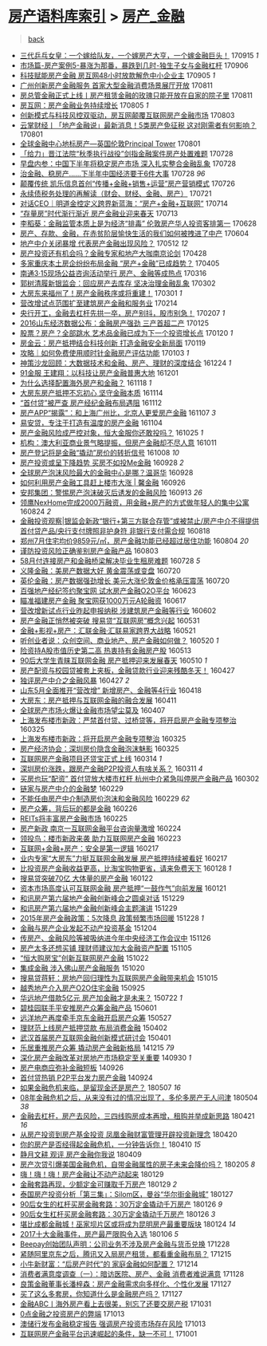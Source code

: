 [房产语料库索引](../../README.md)  > [房产_金融](房产_金融.md)
====
> [back](../README.md)

- [三代乒乓女皇：一个嫁给队友，一个嫁房产大亨，一个嫁金融巨头！](http://jkwz.applinzi.com/ittc/7013629798642091024.html#%E4%B8%89%E4%BB%A3%E4%B9%92%E4%B9%93%E5%A5%B3%E7%9A%87%EF%BC%9A%E4%B8%80%E4%B8%AA%E5%AB%81%E7%BB%99%E9%98%9F%E5%8F%8B%EF%BC%8C%E4%B8%80%E4%B8%AA%E5%AB%81%E6%88%BF%E4%BA%A7%E5%A4%A7%E4%BA%A8%EF%BC%8C%E4%B8%80%E4%B8%AA%E5%AB%81%E9%87%91%E8%9E%8D%E5%B7%A8%E5%A4%B4%EF%BC%81) 170915 *1* 
- [市场篇-房产案例5-暴涨为那番，暴跌到几时-独生子女与金融杠杆](http://jkwz.applinzi.com/ittc/7009741546034037777.html#%E5%B8%82%E5%9C%BA%E7%AF%87-%E6%88%BF%E4%BA%A7%E6%A1%88%E4%BE%8B5-%E6%9A%B4%E6%B6%A8%E4%B8%BA%E9%82%A3%E7%95%AA%EF%BC%8C%E6%9A%B4%E8%B7%8C%E5%88%B0%E5%87%A0%E6%97%B6-%E7%8B%AC%E7%94%9F%E5%AD%90%E5%A5%B3%E4%B8%8E%E9%87%91%E8%9E%8D%E6%9D%A0%E6%9D%86) 170906  
- [科技赋能房产金融 房互网48小时放款解危中小企业主](http://jkwz.applinzi.com/ittc/7009785729486685200.html#%E7%A7%91%E6%8A%80%E8%B5%8B%E8%83%BD%E6%88%BF%E4%BA%A7%E9%87%91%E8%9E%8D+%E6%88%BF%E4%BA%92%E7%BD%9148%E5%B0%8F%E6%97%B6%E6%94%BE%E6%AC%BE%E8%A7%A3%E5%8D%B1%E4%B8%AD%E5%B0%8F%E4%BC%81%E4%B8%9A%E4%B8%BB) 170905 *1* 
- [广州创新房产金融服务 首家大型金融消费场景展厅开放](http://jkwz.applinzi.com/ittc/7000646645153530896.html#%E5%B9%BF%E5%B7%9E%E5%88%9B%E6%96%B0%E6%88%BF%E4%BA%A7%E9%87%91%E8%9E%8D%E6%9C%8D%E5%8A%A1+%E9%A6%96%E5%AE%B6%E5%A4%A7%E5%9E%8B%E9%87%91%E8%9E%8D%E6%B6%88%E8%B4%B9%E5%9C%BA%E6%99%AF%E5%B1%95%E5%8E%85%E5%BC%80%E6%94%BE) 170811  
- [房总管金融正式上线丨房产租赁金融的玫瑰只能开放在自家的院子里](http://jkwz.applinzi.com/ittc/7000598128728998929.html#%E6%88%BF%E6%80%BB%E7%AE%A1%E9%87%91%E8%9E%8D%E6%AD%A3%E5%BC%8F%E4%B8%8A%E7%BA%BF%E4%B8%A8%E6%88%BF%E4%BA%A7%E7%A7%9F%E8%B5%81%E9%87%91%E8%9E%8D%E7%9A%84%E7%8E%AB%E7%91%B0%E5%8F%AA%E8%83%BD%E5%BC%80%E6%94%BE%E5%9C%A8%E8%87%AA%E5%AE%B6%E7%9A%84%E9%99%A2%E5%AD%90%E9%87%8C) 170811  
- [房互网：房产金融业务持续增长](http://jkwz.applinzi.com/ittc/6998184648176567312.html#%E6%88%BF%E4%BA%92%E7%BD%91%EF%BC%9A%E6%88%BF%E4%BA%A7%E9%87%91%E8%9E%8D%E4%B8%9A%E5%8A%A1%E6%8C%81%E7%BB%AD%E5%A2%9E%E9%95%BF) 170805 *1* 
- [创新模式与科技风控双驱动，房互网颠覆互联网房产金融市场](http://jkwz.applinzi.com/ittc/6997661728077530129.html#%E5%88%9B%E6%96%B0%E6%A8%A1%E5%BC%8F%E4%B8%8E%E7%A7%91%E6%8A%80%E9%A3%8E%E6%8E%A7%E5%8F%8C%E9%A9%B1%E5%8A%A8%EF%BC%8C%E6%88%BF%E4%BA%92%E7%BD%91%E9%A2%A0%E8%A6%86%E4%BA%92%E8%81%94%E7%BD%91%E6%88%BF%E4%BA%A7%E9%87%91%E8%9E%8D%E5%B8%82%E5%9C%BA) 170803  
- [云掌财经丨「地产金融说」最新消息！5类房产免征税 这对刚需者有何影响？](http://jkwz.applinzi.com/ittc/6996882064694314000.html#%E4%BA%91%E6%8E%8C%E8%B4%A2%E7%BB%8F%E4%B8%A8%E3%80%8C%E5%9C%B0%E4%BA%A7%E9%87%91%E8%9E%8D%E8%AF%B4%E3%80%8D%E6%9C%80%E6%96%B0%E6%B6%88%E6%81%AF%EF%BC%815%E7%B1%BB%E6%88%BF%E4%BA%A7%E5%85%8D%E5%BE%81%E7%A8%8E+%E8%BF%99%E5%AF%B9%E5%88%9A%E9%9C%80%E8%80%85%E6%9C%89%E4%BD%95%E5%BD%B1%E5%93%8D%EF%BC%9F) 170801  
- [全球金融中心地标房产—英国伦敦Principal Tower](http://jkwz.applinzi.com/ittc/6996867839947179025.html#%E5%85%A8%E7%90%83%E9%87%91%E8%9E%8D%E4%B8%AD%E5%BF%83%E5%9C%B0%E6%A0%87%E6%88%BF%E4%BA%A7%E2%80%94%E8%8B%B1%E5%9B%BD%E4%BC%A6%E6%95%A6Principal+Tower) 170801  
- [「给力」晋江法院“秋季执行战役”剑指金融案件房产处置难题](http://jkwz.applinzi.com/ittc/6995426564396024848.html#%E3%80%8C%E7%BB%99%E5%8A%9B%E3%80%8D%E6%99%8B%E6%B1%9F%E6%B3%95%E9%99%A2%E2%80%9C%E7%A7%8B%E5%AD%A3%E6%89%A7%E8%A1%8C%E6%88%98%E5%BD%B9%E2%80%9D%E5%89%91%E6%8C%87%E9%87%91%E8%9E%8D%E6%A1%88%E4%BB%B6%E6%88%BF%E4%BA%A7%E5%A4%84%E7%BD%AE%E9%9A%BE%E9%A2%98) 170728  
- [早盘内参：中国下半年将稳定房产市场 深入扎实整合金融乱象](http://jkwz.applinzi.com/ittc/6995271902976017424.html#%E6%97%A9%E7%9B%98%E5%86%85%E5%8F%82%EF%BC%9A%E4%B8%AD%E5%9B%BD%E4%B8%8B%E5%8D%8A%E5%B9%B4%E5%B0%86%E7%A8%B3%E5%AE%9A%E6%88%BF%E4%BA%A7%E5%B8%82%E5%9C%BA+%E6%B7%B1%E5%85%A5%E6%89%8E%E5%AE%9E%E6%95%B4%E5%90%88%E9%87%91%E8%9E%8D%E4%B9%B1%E8%B1%A1) 170728  
- [治金融、稳房产……下半年中国经济要干6件大事](http://jkwz.applinzi.com/ittc/6995153463905092624.html#%E6%B2%BB%E9%87%91%E8%9E%8D%E3%80%81%E7%A8%B3%E6%88%BF%E4%BA%A7%E2%80%A6%E2%80%A6%E4%B8%8B%E5%8D%8A%E5%B9%B4%E4%B8%AD%E5%9B%BD%E7%BB%8F%E6%B5%8E%E8%A6%81%E5%B9%B26%E4%BB%B6%E5%A4%A7%E4%BA%8B) 170728 *96* 
- [颠覆传统 凯乐信息首创“传播+金融+销售+运营”房产营销模式](http://jkwz.applinzi.com/ittc/6994421498524467985.html#%E9%A2%A0%E8%A6%86%E4%BC%A0%E7%BB%9F+%E5%87%AF%E4%B9%90%E4%BF%A1%E6%81%AF%E9%A6%96%E5%88%9B%E2%80%9C%E4%BC%A0%E6%92%AD%2B%E9%87%91%E8%9E%8D%2B%E9%94%80%E5%94%AE%2B%E8%BF%90%E8%90%A5%E2%80%9D%E6%88%BF%E4%BA%A7%E8%90%A5%E9%94%80%E6%A8%A1%E5%BC%8F) 170726  
- [永续债税务处理的再解读（财会、财经、金融、房产）](http://jkwz.applinzi.com/ittc/6992804606474978320.html#%E6%B0%B8%E7%BB%AD%E5%80%BA%E7%A8%8E%E5%8A%A1%E5%A4%84%E7%90%86%E7%9A%84%E5%86%8D%E8%A7%A3%E8%AF%BB%EF%BC%88%E8%B4%A2%E4%BC%9A%E3%80%81%E8%B4%A2%E7%BB%8F%E3%80%81%E9%87%91%E8%9E%8D%E3%80%81%E6%88%BF%E4%BA%A7%EF%BC%89) 170721  
- [对话CEO｜明道金控定义跨界新蓝海：“房产+金融+互联网”](http://jkwz.applinzi.com/ittc/6990164649268741136.html#%E5%AF%B9%E8%AF%9DCEO%EF%BD%9C%E6%98%8E%E9%81%93%E9%87%91%E6%8E%A7%E5%AE%9A%E4%B9%89%E8%B7%A8%E7%95%8C%E6%96%B0%E8%93%9D%E6%B5%B7%EF%BC%9A%E2%80%9C%E6%88%BF%E4%BA%A7%2B%E9%87%91%E8%9E%8D%2B%E4%BA%92%E8%81%94%E7%BD%91%E2%80%9D) 170714  
- [“存量房”时代渐行渐近 房产金融业迎来春天](http://jkwz.applinzi.com/ittc/6989836803358852112.html#%E2%80%9C%E5%AD%98%E9%87%8F%E6%88%BF%E2%80%9D%E6%97%B6%E4%BB%A3%E6%B8%90%E8%A1%8C%E6%B8%90%E8%BF%91+%E6%88%BF%E4%BA%A7%E9%87%91%E8%9E%8D%E4%B8%9A%E8%BF%8E%E6%9D%A5%E6%98%A5%E5%A4%A9) 170713  
- [李稻葵：金融监管本质上是为经济“排毒” 伦敦房产华人投资客排第一](http://jkwz.applinzi.com/ittc/6984275726428537861.html#%E6%9D%8E%E7%A8%BB%E8%91%B5%EF%BC%9A%E9%87%91%E8%9E%8D%E7%9B%91%E7%AE%A1%E6%9C%AC%E8%B4%A8%E4%B8%8A%E6%98%AF%E4%B8%BA%E7%BB%8F%E6%B5%8E%E2%80%9C%E6%8E%92%E6%AF%92%E2%80%9D+%E4%BC%A6%E6%95%A6%E6%88%BF%E4%BA%A7%E5%8D%8E%E4%BA%BA%E6%8A%95%E8%B5%84%E5%AE%A2%E6%8E%92%E7%AC%AC%E4%B8%80) 170628  
- [房产、存款、金融，在赤贫阶层愉快生活的我们如何被拽进了中产](http://jkwz.applinzi.com/ittc/6975248651264721924.html#%E6%88%BF%E4%BA%A7%E3%80%81%E5%AD%98%E6%AC%BE%E3%80%81%E9%87%91%E8%9E%8D%EF%BC%8C%E5%9C%A8%E8%B5%A4%E8%B4%AB%E9%98%B6%E5%B1%82%E6%84%89%E5%BF%AB%E7%94%9F%E6%B4%BB%E7%9A%84%E6%88%91%E4%BB%AC%E5%A6%82%E4%BD%95%E8%A2%AB%E6%8B%BD%E8%BF%9B%E4%BA%86%E4%B8%AD%E4%BA%A7) 170604  
- [地产中介关闭暴增 代表房产金融出现风险？](http://jkwz.applinzi.com/ittc/6966560006081086469.html#%E5%9C%B0%E4%BA%A7%E4%B8%AD%E4%BB%8B%E5%85%B3%E9%97%AD%E6%9A%B4%E5%A2%9E+%E4%BB%A3%E8%A1%A8%E6%88%BF%E4%BA%A7%E9%87%91%E8%9E%8D%E5%87%BA%E7%8E%B0%E9%A3%8E%E9%99%A9%EF%BC%9F) 170512 *12* 
- [房产投资还有机会吗？金融专家和地产大咖南京论剑](http://jkwz.applinzi.com/ittc/6961709409712473093.html#%E6%88%BF%E4%BA%A7%E6%8A%95%E8%B5%84%E8%BF%98%E6%9C%89%E6%9C%BA%E4%BC%9A%E5%90%97%EF%BC%9F%E9%87%91%E8%9E%8D%E4%B8%93%E5%AE%B6%E5%92%8C%E5%9C%B0%E4%BA%A7%E5%A4%A7%E5%92%96%E5%8D%97%E4%BA%AC%E8%AE%BA%E5%89%91) 170428  
- [多家重庆本土房企纷纷布局金融 “房产+金融”已成趋势？](http://jkwz.applinzi.com/ittc/6953093181536224260.html#%E5%A4%9A%E5%AE%B6%E9%87%8D%E5%BA%86%E6%9C%AC%E5%9C%9F%E6%88%BF%E4%BC%81%E7%BA%B7%E7%BA%B7%E5%B8%83%E5%B1%80%E9%87%91%E8%9E%8D+%E2%80%9C%E6%88%BF%E4%BA%A7%2B%E9%87%91%E8%9E%8D%E2%80%9D%E5%B7%B2%E6%88%90%E8%B6%8B%E5%8A%BF%EF%BC%9F) 170405  
- [南通3·15现场公益咨询活动举行 房产、金融等成热点](http://jkwz.applinzi.com/ittc/6945569433174148100.html#%E5%8D%97%E9%80%9A3%C2%B715%E7%8E%B0%E5%9C%BA%E5%85%AC%E7%9B%8A%E5%92%A8%E8%AF%A2%E6%B4%BB%E5%8A%A8%E4%B8%BE%E8%A1%8C+%E6%88%BF%E4%BA%A7%E3%80%81%E9%87%91%E8%9E%8D%E7%AD%89%E6%88%90%E7%83%AD%E7%82%B9) 170316  
- [郭树清履新银监会：回应房产去库存 坚决治理金融乱象](http://jkwz.applinzi.com/ittc/6940455861188297733.html#%E9%83%AD%E6%A0%91%E6%B8%85%E5%B1%A5%E6%96%B0%E9%93%B6%E7%9B%91%E4%BC%9A%EF%BC%9A%E5%9B%9E%E5%BA%94%E6%88%BF%E4%BA%A7%E5%8E%BB%E5%BA%93%E5%AD%98+%E5%9D%9A%E5%86%B3%E6%B2%BB%E7%90%86%E9%87%91%E8%9E%8D%E4%B9%B1%E8%B1%A1) 170302  
- [大房东来福州了！房产金融秩序或将重建！](http://jkwz.applinzi.com/ittc/6940050381009847300.html#%E5%A4%A7%E6%88%BF%E4%B8%9C%E6%9D%A5%E7%A6%8F%E5%B7%9E%E4%BA%86%EF%BC%81%E6%88%BF%E4%BA%A7%E9%87%91%E8%9E%8D%E7%A7%A9%E5%BA%8F%E6%88%96%E5%B0%86%E9%87%8D%E5%BB%BA%EF%BC%81) 170301 *1* 
- [营改增试点范围扩至建筑房产金融和服务业](http://jkwz.applinzi.com/ittc/6934434524242134021.html#%E8%90%A5%E6%94%B9%E5%A2%9E%E8%AF%95%E7%82%B9%E8%8C%83%E5%9B%B4%E6%89%A9%E8%87%B3%E5%BB%BA%E7%AD%91%E6%88%BF%E4%BA%A7%E9%87%91%E8%9E%8D%E5%92%8C%E6%9C%8D%E5%8A%A1%E4%B8%9A) 170214  
- [央行开工，金融去杠杆先拱一卒，房产别抖，股市别急！](http://jkwz.applinzi.com/ittc/6931818036968555524.html#%E5%A4%AE%E8%A1%8C%E5%BC%80%E5%B7%A5%EF%BC%8C%E9%87%91%E8%9E%8D%E5%8E%BB%E6%9D%A0%E6%9D%86%E5%85%88%E6%8B%B1%E4%B8%80%E5%8D%92%EF%BC%8C%E6%88%BF%E4%BA%A7%E5%88%AB%E6%8A%96%EF%BC%8C%E8%82%A1%E5%B8%82%E5%88%AB%E6%80%A5%EF%BC%81) 170207 *1* 
- [2016山东经济数据公布：金融房产强劲 三产首超二产](http://jkwz.applinzi.com/ittc/6926979412896793605.html#2016%E5%B1%B1%E4%B8%9C%E7%BB%8F%E6%B5%8E%E6%95%B0%E6%8D%AE%E5%85%AC%E5%B8%83%EF%BC%9A%E9%87%91%E8%9E%8D%E6%88%BF%E4%BA%A7%E5%BC%BA%E5%8A%B2+%E4%B8%89%E4%BA%A7%E9%A6%96%E8%B6%85%E4%BA%8C%E4%BA%A7) 170125  
- [股票？房产？全部跳水 艺术品金融已成为下一个投资增长点](http://jkwz.applinzi.com/ittc/6925130612674659332.html#%E8%82%A1%E7%A5%A8%EF%BC%9F%E6%88%BF%E4%BA%A7%EF%BC%9F%E5%85%A8%E9%83%A8%E8%B7%B3%E6%B0%B4+%E8%89%BA%E6%9C%AF%E5%93%81%E9%87%91%E8%9E%8D%E5%B7%B2%E6%88%90%E4%B8%BA%E4%B8%8B%E4%B8%80%E4%B8%AA%E6%8A%95%E8%B5%84%E5%A2%9E%E9%95%BF%E7%82%B9) 170120 *1* 
- [房金云：房产抵押结合科技创新 打造金融安全新局面](http://jkwz.applinzi.com/ittc/6924944352295257093.html#%E6%88%BF%E9%87%91%E4%BA%91%EF%BC%9A%E6%88%BF%E4%BA%A7%E6%8A%B5%E6%8A%BC%E7%BB%93%E5%90%88%E7%A7%91%E6%8A%80%E5%88%9B%E6%96%B0+%E6%89%93%E9%80%A0%E9%87%91%E8%9E%8D%E5%AE%89%E5%85%A8%E6%96%B0%E5%B1%80%E9%9D%A2) 170119  
- [攻略｜如何免费使用顺时针金融房产评估功能](http://jkwz.applinzi.com/ittc/6918892713172009988.html#%E6%94%BB%E7%95%A5%EF%BD%9C%E5%A6%82%E4%BD%95%E5%85%8D%E8%B4%B9%E4%BD%BF%E7%94%A8%E9%A1%BA%E6%97%B6%E9%92%88%E9%87%91%E8%9E%8D%E6%88%BF%E4%BA%A7%E8%AF%84%E4%BC%B0%E5%8A%9F%E8%83%BD) 170103 *1* 
- [神策沙龙回顾：大数据技术和金融、房产、理财的深度结合](http://jkwz.applinzi.com/ittc/6915119544242013189.html#%E7%A5%9E%E7%AD%96%E6%B2%99%E9%BE%99%E5%9B%9E%E9%A1%BE%EF%BC%9A%E5%A4%A7%E6%95%B0%E6%8D%AE%E6%8A%80%E6%9C%AF%E5%92%8C%E9%87%91%E8%9E%8D%E3%80%81%E6%88%BF%E4%BA%A7%E3%80%81%E7%90%86%E8%B4%A2%E7%9A%84%E6%B7%B1%E5%BA%A6%E7%BB%93%E5%90%88) 161224 *1* 
- [91金服 王建翔：以科技让房产金融普惠大地](http://jkwz.applinzi.com/ittc/6906394291328254981.html#91%E9%87%91%E6%9C%8D+%E7%8E%8B%E5%BB%BA%E7%BF%94%EF%BC%9A%E4%BB%A5%E7%A7%91%E6%8A%80%E8%AE%A9%E6%88%BF%E4%BA%A7%E9%87%91%E8%9E%8D%E6%99%AE%E6%83%A0%E5%A4%A7%E5%9C%B0) 161201  
- [为什么选择配置海外房产和金融？](http://jkwz.applinzi.com/ittc/6901851018634986501.html#%E4%B8%BA%E4%BB%80%E4%B9%88%E9%80%89%E6%8B%A9%E9%85%8D%E7%BD%AE%E6%B5%B7%E5%A4%96%E6%88%BF%E4%BA%A7%E5%92%8C%E9%87%91%E8%9E%8D%EF%BC%9F) 161118 *1* 
- [大房东房产抵押不忘初心 坚守金融本质](http://jkwz.applinzi.com/ittc/6900328261061444612.html#%E5%A4%A7%E6%88%BF%E4%B8%9C%E6%88%BF%E4%BA%A7%E6%8A%B5%E6%8A%BC%E4%B8%8D%E5%BF%98%E5%88%9D%E5%BF%83+%E5%9D%9A%E5%AE%88%E9%87%91%E8%9E%8D%E6%9C%AC%E8%B4%A8) 161114  
- [“首付贷”被严查 房产经纪金融布局遇阻](http://jkwz.applinzi.com/ittc/6899505322078503940.html#%E2%80%9C%E9%A6%96%E4%BB%98%E8%B4%B7%E2%80%9D%E8%A2%AB%E4%B8%A5%E6%9F%A5+%E6%88%BF%E4%BA%A7%E7%BB%8F%E7%BA%AA%E9%87%91%E8%9E%8D%E5%B8%83%E5%B1%80%E9%81%87%E9%98%BB) 161112  
- [房产APP“揭露”：和上海广州比，北京人更爱房产金融](http://jkwz.applinzi.com/ittc/6897794264154506244.html#%E6%88%BF%E4%BA%A7APP%E2%80%9C%E6%8F%AD%E9%9C%B2%E2%80%9D%EF%BC%9A%E5%92%8C%E4%B8%8A%E6%B5%B7%E5%B9%BF%E5%B7%9E%E6%AF%94%EF%BC%8C%E5%8C%97%E4%BA%AC%E4%BA%BA%E6%9B%B4%E7%88%B1%E6%88%BF%E4%BA%A7%E9%87%91%E8%9E%8D) 161107 *3* 
- [易安贷，专注于打造有温度的房产金融](http://jkwz.applinzi.com/ittc/6896641085417194501.html#%E6%98%93%E5%AE%89%E8%B4%B7%EF%BC%8C%E4%B8%93%E6%B3%A8%E4%BA%8E%E6%89%93%E9%80%A0%E6%9C%89%E6%B8%A9%E5%BA%A6%E7%9A%84%E6%88%BF%E4%BA%A7%E9%87%91%E8%9E%8D) 161104  
- [房产金融风险成严控对象，恒大金服你还敢投吗？](http://jkwz.applinzi.com/ittc/6893037581586924548.html#%E6%88%BF%E4%BA%A7%E9%87%91%E8%9E%8D%E9%A3%8E%E9%99%A9%E6%88%90%E4%B8%A5%E6%8E%A7%E5%AF%B9%E8%B1%A1%EF%BC%8C%E6%81%92%E5%A4%A7%E9%87%91%E6%9C%8D%E4%BD%A0%E8%BF%98%E6%95%A2%E6%8A%95%E5%90%97%EF%BC%9F) 161025 *1* 
- [机构：澳大利亚商业景气略提振，但房产金融却不尽人意](http://jkwz.applinzi.com/ittc/6887764561867834372.html#%E6%9C%BA%E6%9E%84%EF%BC%9A%E6%BE%B3%E5%A4%A7%E5%88%A9%E4%BA%9A%E5%95%86%E4%B8%9A%E6%99%AF%E6%B0%94%E7%95%A5%E6%8F%90%E6%8C%AF%EF%BC%8C%E4%BD%86%E6%88%BF%E4%BA%A7%E9%87%91%E8%9E%8D%E5%8D%B4%E4%B8%8D%E5%B0%BD%E4%BA%BA%E6%84%8F) 161011  
- [房产登记将是金融“撬动”房价的转折信号](http://jkwz.applinzi.com/ittc/6886614934548382725.html#%E6%88%BF%E4%BA%A7%E7%99%BB%E8%AE%B0%E5%B0%86%E6%98%AF%E9%87%91%E8%9E%8D%E2%80%9C%E6%92%AC%E5%8A%A8%E2%80%9D%E6%88%BF%E4%BB%B7%E7%9A%84%E8%BD%AC%E6%8A%98%E4%BF%A1%E5%8F%B7) 161008 *10* 
- [房产投资或呈下降趋势 买房不如投Me金融](http://jkwz.applinzi.com/ittc/6882974544716891141.html#%E6%88%BF%E4%BA%A7%E6%8A%95%E8%B5%84%E6%88%96%E5%91%88%E4%B8%8B%E9%99%8D%E8%B6%8B%E5%8A%BF+%E4%B9%B0%E6%88%BF%E4%B8%8D%E5%A6%82%E6%8A%95Me%E9%87%91%E8%9E%8D) 160928 *2* 
- [全球房产泡沫风险最大的金融中心是哪？温哥华](http://jkwz.applinzi.com/ittc/6882860372205241348.html#%E5%85%A8%E7%90%83%E6%88%BF%E4%BA%A7%E6%B3%A1%E6%B2%AB%E9%A3%8E%E9%99%A9%E6%9C%80%E5%A4%A7%E7%9A%84%E9%87%91%E8%9E%8D%E4%B8%AD%E5%BF%83%E6%98%AF%E5%93%AA%EF%BC%9F%E6%B8%A9%E5%93%A5%E5%8D%8E) 160928  
- [如何利用房产金融工具赶上楼市大涨 | 馨金融](http://jkwz.applinzi.com/ittc/6882278015010079748.html#%E5%A6%82%E4%BD%95%E5%88%A9%E7%94%A8%E6%88%BF%E4%BA%A7%E9%87%91%E8%9E%8D%E5%B7%A5%E5%85%B7%E8%B5%B6%E4%B8%8A%E6%A5%BC%E5%B8%82%E5%A4%A7%E6%B6%A8+%7C+%E9%A6%A8%E9%87%91%E8%9E%8D) 160926  
- [安邦集团：警惕房产泡沫破灭后诱发的金融风险](http://jkwz.applinzi.com/ittc/6877388818579211268.html#%E5%AE%89%E9%82%A6%E9%9B%86%E5%9B%A2%EF%BC%9A%E8%AD%A6%E6%83%95%E6%88%BF%E4%BA%A7%E6%B3%A1%E6%B2%AB%E7%A0%B4%E7%81%AD%E5%90%8E%E8%AF%B1%E5%8F%91%E7%9A%84%E9%87%91%E8%9E%8D%E9%A3%8E%E9%99%A9) 160913 *26* 
- [领鹰NexHome完成2000万融资，用金融+房产的方式做年轻人的集中公寓](http://jkwz.applinzi.com/ittc/6869865373586949125.html#%E9%A2%86%E9%B9%B0NexHome%E5%AE%8C%E6%88%902000%E4%B8%87%E8%9E%8D%E8%B5%84%EF%BC%8C%E7%94%A8%E9%87%91%E8%9E%8D%2B%E6%88%BF%E4%BA%A7%E7%9A%84%E6%96%B9%E5%BC%8F%E5%81%9A%E5%B9%B4%E8%BD%BB%E4%BA%BA%E7%9A%84%E9%9B%86%E4%B8%AD%E5%85%AC%E5%AF%93) 160824 *2* 
- [金融投资观察|银监会新政“银行+第三方联合存管”或被禁止/房产中介不得提供首付贷产品/央行支付牌照非护身符 非银行支付需合规](http://jkwz.applinzi.com/ittc/6867634366573970436.html#%E9%87%91%E8%9E%8D%E6%8A%95%E8%B5%84%E8%A7%82%E5%AF%9F%7C%E9%93%B6%E7%9B%91%E4%BC%9A%E6%96%B0%E6%94%BF%E2%80%9C%E9%93%B6%E8%A1%8C%2B%E7%AC%AC%E4%B8%89%E6%96%B9%E8%81%94%E5%90%88%E5%AD%98%E7%AE%A1%E2%80%9D%E6%88%96%E8%A2%AB%E7%A6%81%E6%AD%A2%2F%E6%88%BF%E4%BA%A7%E4%B8%AD%E4%BB%8B%E4%B8%8D%E5%BE%97%E6%8F%90%E4%BE%9B%E9%A6%96%E4%BB%98%E8%B4%B7%E4%BA%A7%E5%93%81%2F%E5%A4%AE%E8%A1%8C%E6%94%AF%E4%BB%98%E7%89%8C%E7%85%A7%E9%9D%9E%E6%8A%A4%E8%BA%AB%E7%AC%A6+%E9%9D%9E%E9%93%B6%E8%A1%8C%E6%94%AF%E4%BB%98%E9%9C%80%E5%90%88%E8%A7%84) 160818  
- [郑州7月住宅均价9859元/㎡，房产金融功能已经超过居住功能](http://jkwz.applinzi.com/ittc/6862483849644344325.html#%E9%83%91%E5%B7%9E7%E6%9C%88%E4%BD%8F%E5%AE%85%E5%9D%87%E4%BB%B79859%E5%85%83%2F%E3%8E%A1%EF%BC%8C%E6%88%BF%E4%BA%A7%E9%87%91%E8%9E%8D%E5%8A%9F%E8%83%BD%E5%B7%B2%E7%BB%8F%E8%B6%85%E8%BF%87%E5%B1%85%E4%BD%8F%E5%8A%9F%E8%83%BD) 160804 *20* 
- [谨防投资风险正确鉴别房产金融产品](http://jkwz.applinzi.com/ittc/6862242965610824709.html#%E8%B0%A8%E9%98%B2%E6%8A%95%E8%B5%84%E9%A3%8E%E9%99%A9%E6%AD%A3%E7%A1%AE%E9%89%B4%E5%88%AB%E6%88%BF%E4%BA%A7%E9%87%91%E8%9E%8D%E4%BA%A7%E5%93%81) 160803  
- [58月付连接房产和金融桥梁解决毕业生租房难题](http://jkwz.applinzi.com/ittc/6859877923628254213.html#58%E6%9C%88%E4%BB%98%E8%BF%9E%E6%8E%A5%E6%88%BF%E4%BA%A7%E5%92%8C%E9%87%91%E8%9E%8D%E6%A1%A5%E6%A2%81%E8%A7%A3%E5%86%B3%E6%AF%95%E4%B8%9A%E7%94%9F%E7%A7%9F%E6%88%BF%E9%9A%BE%E9%A2%98) 160728 *5* 
- [义隆金融：美房产数据大好 黄金震荡或变盘](http://jkwz.applinzi.com/ittc/6856964482592670725.html#%E4%B9%89%E9%9A%86%E9%87%91%E8%9E%8D%EF%BC%9A%E7%BE%8E%E6%88%BF%E4%BA%A7%E6%95%B0%E6%8D%AE%E5%A4%A7%E5%A5%BD+%E9%BB%84%E9%87%91%E9%9C%87%E8%8D%A1%E6%88%96%E5%8F%98%E7%9B%98) 160720  
- [英伦金融：房产数据强劲增长 美元大涨伦敦金价格承压震荡](http://jkwz.applinzi.com/ittc/6856947493052630020.html#%E8%8B%B1%E4%BC%A6%E9%87%91%E8%9E%8D%EF%BC%9A%E6%88%BF%E4%BA%A7%E6%95%B0%E6%8D%AE%E5%BC%BA%E5%8A%B2%E5%A2%9E%E9%95%BF+%E7%BE%8E%E5%85%83%E5%A4%A7%E6%B6%A8%E4%BC%A6%E6%95%A6%E9%87%91%E4%BB%B7%E6%A0%BC%E6%89%BF%E5%8E%8B%E9%9C%87%E8%8D%A1) 160720  
- [百强地产经纪签约聚宝网 试水房产金融O2O平台](http://jkwz.applinzi.com/ittc/6846955517221798916.html#%E7%99%BE%E5%BC%BA%E5%9C%B0%E4%BA%A7%E7%BB%8F%E7%BA%AA%E7%AD%BE%E7%BA%A6%E8%81%9A%E5%AE%9D%E7%BD%91+%E8%AF%95%E6%B0%B4%E6%88%BF%E4%BA%A7%E9%87%91%E8%9E%8DO2O%E5%B9%B3%E5%8F%B0) 160623  
- [瞄准福建房产金融 聚宝网获1000万元A轮融资](http://jkwz.applinzi.com/ittc/6844722669169427461.html#%E7%9E%84%E5%87%86%E7%A6%8F%E5%BB%BA%E6%88%BF%E4%BA%A7%E9%87%91%E8%9E%8D+%E8%81%9A%E5%AE%9D%E7%BD%91%E8%8E%B71000%E4%B8%87%E5%85%83A%E8%BD%AE%E8%9E%8D%E8%B5%84) 160617  
- [营改增新试点行业昨起申报纳税 涉建筑房产金融等行业](http://jkwz.applinzi.com/ittc/6839025408372376580.html#%E8%90%A5%E6%94%B9%E5%A2%9E%E6%96%B0%E8%AF%95%E7%82%B9%E8%A1%8C%E4%B8%9A%E6%98%A8%E8%B5%B7%E7%94%B3%E6%8A%A5%E7%BA%B3%E7%A8%8E+%E6%B6%89%E5%BB%BA%E7%AD%91%E6%88%BF%E4%BA%A7%E9%87%91%E8%9E%8D%E7%AD%89%E8%A1%8C%E4%B8%9A) 160602  
- [房产金融正悄然被突破 搜易贷“互联网房”概念兴起](http://jkwz.applinzi.com/ittc/6838446574023476229.html#%E6%88%BF%E4%BA%A7%E9%87%91%E8%9E%8D%E6%AD%A3%E6%82%84%E7%84%B6%E8%A2%AB%E7%AA%81%E7%A0%B4+%E6%90%9C%E6%98%93%E8%B4%B7%E2%80%9C%E4%BA%92%E8%81%94%E7%BD%91%E6%88%BF%E2%80%9D%E6%A6%82%E5%BF%B5%E5%85%B4%E8%B5%B7) 160531  
- [金融+影视+房产：汇联金融·汇联易家跨界大战略](http://jkwz.applinzi.com/ittc/6834767474800985092.html#%E9%87%91%E8%9E%8D%2B%E5%BD%B1%E8%A7%86%2B%E6%88%BF%E4%BA%A7%EF%BC%9A%E6%B1%87%E8%81%94%E9%87%91%E8%9E%8D%C2%B7%E6%B1%87%E8%81%94%E6%98%93%E5%AE%B6%E8%B7%A8%E7%95%8C%E5%A4%A7%E6%88%98%E7%95%A5) 160521  
- [听创业者说：众创空间、商业地产、房产金融如何做？](http://jkwz.applinzi.com/ittc/6834271206324569093.html#%E5%90%AC%E5%88%9B%E4%B8%9A%E8%80%85%E8%AF%B4%EF%BC%9A%E4%BC%97%E5%88%9B%E7%A9%BA%E9%97%B4%E3%80%81%E5%95%86%E4%B8%9A%E5%9C%B0%E4%BA%A7%E3%80%81%E6%88%BF%E4%BA%A7%E9%87%91%E8%9E%8D%E5%A6%82%E4%BD%95%E5%81%9A%EF%BC%9F) 160520 *1* 
- [险资持A股市值历史第二高 热衷持有金融房产股](http://jkwz.applinzi.com/ittc/6831605491863913476.html#%E9%99%A9%E8%B5%84%E6%8C%81A%E8%82%A1%E5%B8%82%E5%80%BC%E5%8E%86%E5%8F%B2%E7%AC%AC%E4%BA%8C%E9%AB%98+%E7%83%AD%E8%A1%B7%E6%8C%81%E6%9C%89%E9%87%91%E8%9E%8D%E6%88%BF%E4%BA%A7%E8%82%A1) 160513  
- [90后大学生青睐互联网金融 房产抵押迎来发展春天](http://jkwz.applinzi.com/ittc/6830546716105114629.html#90%E5%90%8E%E5%A4%A7%E5%AD%A6%E7%94%9F%E9%9D%92%E7%9D%90%E4%BA%92%E8%81%94%E7%BD%91%E9%87%91%E8%9E%8D+%E6%88%BF%E4%BA%A7%E6%8A%B5%E6%8A%BC%E8%BF%8E%E6%9D%A5%E5%8F%91%E5%B1%95%E6%98%A5%E5%A4%A9) 160510 *1* 
- [房产配资与校园贷被套上夹板，金融贷款行业迎来残酷冬天！](http://jkwz.applinzi.com/ittc/6825760261096866821.html#%E6%88%BF%E4%BA%A7%E9%85%8D%E8%B5%84%E4%B8%8E%E6%A0%A1%E5%9B%AD%E8%B4%B7%E8%A2%AB%E5%A5%97%E4%B8%8A%E5%A4%B9%E6%9D%BF%EF%BC%8C%E9%87%91%E8%9E%8D%E8%B4%B7%E6%AC%BE%E8%A1%8C%E4%B8%9A%E8%BF%8E%E6%9D%A5%E6%AE%8B%E9%85%B7%E5%86%AC%E5%A4%A9%EF%BC%81) 160427  
- [独评房产中介之金融风暴](http://jkwz.applinzi.com/ittc/6825725895494861828.html#%E7%8B%AC%E8%AF%84%E6%88%BF%E4%BA%A7%E4%B8%AD%E4%BB%8B%E4%B9%8B%E9%87%91%E8%9E%8D%E9%A3%8E%E6%9A%B4) 160427 *2* 
- [山东5月全面推开“营改增” 新增房产、金融等4行业](http://jkwz.applinzi.com/ittc/6822472932005512196.html#%E5%B1%B1%E4%B8%9C5%E6%9C%88%E5%85%A8%E9%9D%A2%E6%8E%A8%E5%BC%80%E2%80%9C%E8%90%A5%E6%94%B9%E5%A2%9E%E2%80%9D+%E6%96%B0%E5%A2%9E%E6%88%BF%E4%BA%A7%E3%80%81%E9%87%91%E8%9E%8D%E7%AD%894%E8%A1%8C%E4%B8%9A) 160418  
- [大房东：房产抵押与互联网金融的融合发展](http://jkwz.applinzi.com/ittc/6819850950571197445.html#%E5%A4%A7%E6%88%BF%E4%B8%9C%EF%BC%9A%E6%88%BF%E4%BA%A7%E6%8A%B5%E6%8A%BC%E4%B8%8E%E4%BA%92%E8%81%94%E7%BD%91%E9%87%91%E8%9E%8D%E7%9A%84%E8%9E%8D%E5%90%88%E5%8F%91%E5%B1%95) 160411  
- [全球房产市场火爆让金融市场望尘莫及](http://jkwz.applinzi.com/ittc/6818256311577740292.html#%E5%85%A8%E7%90%83%E6%88%BF%E4%BA%A7%E5%B8%82%E5%9C%BA%E7%81%AB%E7%88%86%E8%AE%A9%E9%87%91%E8%9E%8D%E5%B8%82%E5%9C%BA%E6%9C%9B%E5%B0%98%E8%8E%AB%E5%8F%8A) 160407  
- [上海发布楼市新政：严禁首付贷、过桥贷等，将开启房产金融专项整治](http://jkwz.applinzi.com/ittc/6813569091121972229.html#%E4%B8%8A%E6%B5%B7%E5%8F%91%E5%B8%83%E6%A5%BC%E5%B8%82%E6%96%B0%E6%94%BF%EF%BC%9A%E4%B8%A5%E7%A6%81%E9%A6%96%E4%BB%98%E8%B4%B7%E3%80%81%E8%BF%87%E6%A1%A5%E8%B4%B7%E7%AD%89%EF%BC%8C%E5%B0%86%E5%BC%80%E5%90%AF%E6%88%BF%E4%BA%A7%E9%87%91%E8%9E%8D%E4%B8%93%E9%A1%B9%E6%95%B4%E6%B2%BB) 160325  
- [上海发布楼市新政：将开启房产金融专项整治](http://jkwz.applinzi.com/ittc/6813493639959282693.html#%E4%B8%8A%E6%B5%B7%E5%8F%91%E5%B8%83%E6%A5%BC%E5%B8%82%E6%96%B0%E6%94%BF%EF%BC%9A%E5%B0%86%E5%BC%80%E5%90%AF%E6%88%BF%E4%BA%A7%E9%87%91%E8%9E%8D%E4%B8%93%E9%A1%B9%E6%95%B4%E6%B2%BB) 160325  
- [房产经济协会：深圳房价隐含金融泡沫魅影](http://jkwz.applinzi.com/ittc/6813436526549533700.html#%E6%88%BF%E4%BA%A7%E7%BB%8F%E6%B5%8E%E5%8D%8F%E4%BC%9A%EF%BC%9A%E6%B7%B1%E5%9C%B3%E6%88%BF%E4%BB%B7%E9%9A%90%E5%90%AB%E9%87%91%E8%9E%8D%E6%B3%A1%E6%B2%AB%E9%AD%85%E5%BD%B1) 160325  
- [互联网房产金融项目还贷宝正式上线](http://jkwz.applinzi.com/ittc/6809441225211905029.html#%E4%BA%92%E8%81%94%E7%BD%91%E6%88%BF%E4%BA%A7%E9%87%91%E8%9E%8D%E9%A1%B9%E7%9B%AE%E8%BF%98%E8%B4%B7%E5%AE%9D%E6%AD%A3%E5%BC%8F%E4%B8%8A%E7%BA%BF) 160314 *1* 
- [深圳房价涨跌，跟房产金融P2P投资人有啥关系？](http://jkwz.applinzi.com/ittc/6808340760919278596.html#%E6%B7%B1%E5%9C%B3%E6%88%BF%E4%BB%B7%E6%B6%A8%E8%B7%8C%EF%BC%8C%E8%B7%9F%E6%88%BF%E4%BA%A7%E9%87%91%E8%9E%8DP2P%E6%8A%95%E8%B5%84%E4%BA%BA%E6%9C%89%E5%95%A5%E5%85%B3%E7%B3%BB%EF%BC%9F) 160311 *4* 
- [买房也玩“配资” 首付贷放大楼市杠杆 杭州中介紧急叫停房产金融产品](http://jkwz.applinzi.com/ittc/6804875652746445829.html#%E4%B9%B0%E6%88%BF%E4%B9%9F%E7%8E%A9%E2%80%9C%E9%85%8D%E8%B5%84%E2%80%9D+%E9%A6%96%E4%BB%98%E8%B4%B7%E6%94%BE%E5%A4%A7%E6%A5%BC%E5%B8%82%E6%9D%A0%E6%9D%86+%E6%9D%AD%E5%B7%9E%E4%B8%AD%E4%BB%8B%E7%B4%A7%E6%80%A5%E5%8F%AB%E5%81%9C%E6%88%BF%E4%BA%A7%E9%87%91%E8%9E%8D%E4%BA%A7%E5%93%81) 160302  
- [链家与房产中介的金融梦](http://jkwz.applinzi.com/ittc/6804186579421627397.html#%E9%93%BE%E5%AE%B6%E4%B8%8E%E6%88%BF%E4%BA%A7%E4%B8%AD%E4%BB%8B%E7%9A%84%E9%87%91%E8%9E%8D%E6%A2%A6) 160229  
- [不能任由房产中介制造房价泡沫和金融风险](http://jkwz.applinzi.com/ittc/6804126577822532612.html#%E4%B8%8D%E8%83%BD%E4%BB%BB%E7%94%B1%E6%88%BF%E4%BA%A7%E4%B8%AD%E4%BB%8B%E5%88%B6%E9%80%A0%E6%88%BF%E4%BB%B7%E6%B3%A1%E6%B2%AB%E5%92%8C%E9%87%91%E8%9E%8D%E9%A3%8E%E9%99%A9) 160229 *62* 
- [房产众筹，背后玩的都是金融](http://jkwz.applinzi.com/ittc/6802988337568678916.html#%E6%88%BF%E4%BA%A7%E4%BC%97%E7%AD%B9%EF%BC%8C%E8%83%8C%E5%90%8E%E7%8E%A9%E7%9A%84%E9%83%BD%E6%98%AF%E9%87%91%E8%9E%8D) 160226  
- [REITs将丰富房产金融市场](http://jkwz.applinzi.com/ittc/6802714579427656708.html#REITs%E5%B0%86%E4%B8%B0%E5%AF%8C%E6%88%BF%E4%BA%A7%E9%87%91%E8%9E%8D%E5%B8%82%E5%9C%BA) 160225  
- [房产新政 南京一互联网金融平台咨询量激增](http://jkwz.applinzi.com/ittc/6802477938473698308.html#%E6%88%BF%E4%BA%A7%E6%96%B0%E6%94%BF+%E5%8D%97%E4%BA%AC%E4%B8%80%E4%BA%92%E8%81%94%E7%BD%91%E9%87%91%E8%9E%8D%E5%B9%B3%E5%8F%B0%E5%92%A8%E8%AF%A2%E9%87%8F%E6%BF%80%E5%A2%9E) 160224  
- [领投鸟：楼市新政来袭 助力互联网房产金融](http://jkwz.applinzi.com/ittc/6802111431818347524.html#%E9%A2%86%E6%8A%95%E9%B8%9F%EF%BC%9A%E6%A5%BC%E5%B8%82%E6%96%B0%E6%94%BF%E6%9D%A5%E8%A2%AD+%E5%8A%A9%E5%8A%9B%E4%BA%92%E8%81%94%E7%BD%91%E6%88%BF%E4%BA%A7%E9%87%91%E8%9E%8D) 160223  
- [互联网+金融+房产：安全是第一逻辑](http://jkwz.applinzi.com/ittc/6799889600419988485.html#%E4%BA%92%E8%81%94%E7%BD%91%2B%E9%87%91%E8%9E%8D%2B%E6%88%BF%E4%BA%A7%EF%BC%9A%E5%AE%89%E5%85%A8%E6%98%AF%E7%AC%AC%E4%B8%80%E9%80%BB%E8%BE%91) 160217  
- [业内专家“大房东”力挺互联网金融发展 房产抵押持续被看好](http://jkwz.applinzi.com/ittc/6799812223719441412.html#%E4%B8%9A%E5%86%85%E4%B8%93%E5%AE%B6%E2%80%9C%E5%A4%A7%E6%88%BF%E4%B8%9C%E2%80%9D%E5%8A%9B%E6%8C%BA%E4%BA%92%E8%81%94%E7%BD%91%E9%87%91%E8%9E%8D%E5%8F%91%E5%B1%95+%E6%88%BF%E4%BA%A7%E6%8A%B5%E6%8A%BC%E6%8C%81%E7%BB%AD%E8%A2%AB%E7%9C%8B%E5%A5%BD) 160217  
- [比投资房产金融收益更高，比淘宝购物更省，请来免费天下](http://jkwz.applinzi.com/ittc/6792328285358916612.html#%E6%AF%94%E6%8A%95%E8%B5%84%E6%88%BF%E4%BA%A7%E9%87%91%E8%9E%8D%E6%94%B6%E7%9B%8A%E6%9B%B4%E9%AB%98%EF%BC%8C%E6%AF%94%E6%B7%98%E5%AE%9D%E8%B4%AD%E7%89%A9%E6%9B%B4%E7%9C%81%EF%BC%8C%E8%AF%B7%E6%9D%A5%E5%85%8D%E8%B4%B9%E5%A4%A9%E4%B8%8B) 160128 *1* 
- [搜易贷突破70亿 大体量的房产金融](http://jkwz.applinzi.com/ittc/6790103263294784517.html#%E6%90%9C%E6%98%93%E8%B4%B7%E7%AA%81%E7%A0%B470%E4%BA%BF+%E5%A4%A7%E4%BD%93%E9%87%8F%E7%9A%84%E6%88%BF%E4%BA%A7%E9%87%91%E8%9E%8D) 160122  
- [资本市场高度认可互联网金融 房产抵押“一鼓作气”向前发展](http://jkwz.applinzi.com/ittc/6789820008603583493.html#%E8%B5%84%E6%9C%AC%E5%B8%82%E5%9C%BA%E9%AB%98%E5%BA%A6%E8%AE%A4%E5%8F%AF%E4%BA%92%E8%81%94%E7%BD%91%E9%87%91%E8%9E%8D+%E6%88%BF%E4%BA%A7%E6%8A%B5%E6%8A%BC%E2%80%9C%E4%B8%80%E9%BC%93%E4%BD%9C%E6%B0%94%E2%80%9D%E5%90%91%E5%89%8D%E5%8F%91%E5%B1%95) 160121  
- [和讯房产第六届地产金融创新峰会之圆桌对话](http://jkwz.applinzi.com/ittc/6781332441608504324.html#%E5%92%8C%E8%AE%AF%E6%88%BF%E4%BA%A7%E7%AC%AC%E5%85%AD%E5%B1%8A%E5%9C%B0%E4%BA%A7%E9%87%91%E8%9E%8D%E5%88%9B%E6%96%B0%E5%B3%B0%E4%BC%9A%E4%B9%8B%E5%9C%86%E6%A1%8C%E5%AF%B9%E8%AF%9D) 151229  
- [和讯房产第六届地产金融创新峰会主题演讲](http://jkwz.applinzi.com/ittc/6781331940812784644.html#%E5%92%8C%E8%AE%AF%E6%88%BF%E4%BA%A7%E7%AC%AC%E5%85%AD%E5%B1%8A%E5%9C%B0%E4%BA%A7%E9%87%91%E8%9E%8D%E5%88%9B%E6%96%B0%E5%B3%B0%E4%BC%9A%E4%B8%BB%E9%A2%98%E6%BC%94%E8%AE%B2) 151229  
- [2015年房产金融政策：5次降息 政策频繁市场回暖](http://jkwz.applinzi.com/ittc/6780895160238081029.html#2015%E5%B9%B4%E6%88%BF%E4%BA%A7%E9%87%91%E8%9E%8D%E6%94%BF%E7%AD%96%EF%BC%9A5%E6%AC%A1%E9%99%8D%E6%81%AF+%E6%94%BF%E7%AD%96%E9%A2%91%E7%B9%81%E5%B8%82%E5%9C%BA%E5%9B%9E%E6%9A%96) 151228 *1* 
- [金融与房产企业发起不动产投资基金](http://jkwz.applinzi.com/ittc/6771904300305613829.html#%E9%87%91%E8%9E%8D%E4%B8%8E%E6%88%BF%E4%BA%A7%E4%BC%81%E4%B8%9A%E5%8F%91%E8%B5%B7%E4%B8%8D%E5%8A%A8%E4%BA%A7%E6%8A%95%E8%B5%84%E5%9F%BA%E9%87%91) 151204  
- [传房产、金融风险等被吸纳进今年中央经济工作会议中](http://jkwz.applinzi.com/ittc/6768940615853409284.html#%E4%BC%A0%E6%88%BF%E4%BA%A7%E3%80%81%E9%87%91%E8%9E%8D%E9%A3%8E%E9%99%A9%E7%AD%89%E8%A2%AB%E5%90%B8%E7%BA%B3%E8%BF%9B%E4%BB%8A%E5%B9%B4%E4%B8%AD%E5%A4%AE%E7%BB%8F%E6%B5%8E%E5%B7%A5%E4%BD%9C%E4%BC%9A%E8%AE%AE%E4%B8%AD) 151126  
- [房产太多还想买铺 理财师建议加大金融资产配置](http://jkwz.applinzi.com/ittc/6761059597024756741.html#%E6%88%BF%E4%BA%A7%E5%A4%AA%E5%A4%9A%E8%BF%98%E6%83%B3%E4%B9%B0%E9%93%BA+%E7%90%86%E8%B4%A2%E5%B8%88%E5%BB%BA%E8%AE%AE%E5%8A%A0%E5%A4%A7%E9%87%91%E8%9E%8D%E8%B5%84%E4%BA%A7%E9%85%8D%E7%BD%AE) 151105  
- [“恒大购房宝”创新互联网房产金融](http://jkwz.applinzi.com/ittc/6755927799794107396.html#%E2%80%9C%E6%81%92%E5%A4%A7%E8%B4%AD%E6%88%BF%E5%AE%9D%E2%80%9D%E5%88%9B%E6%96%B0%E4%BA%92%E8%81%94%E7%BD%91%E6%88%BF%E4%BA%A7%E9%87%91%E8%9E%8D) 151022  
- [集成金融 涉入佛山房产金融服务](http://jkwz.applinzi.com/ittc/6755149525950383109.html#%E9%9B%86%E6%88%90%E9%87%91%E8%9E%8D+%E6%B6%89%E5%85%A5%E4%BD%9B%E5%B1%B1%E6%88%BF%E4%BA%A7%E9%87%91%E8%9E%8D%E6%9C%8D%E5%8A%A1) 151020  
- [搜易贷蒋轩：房地产回归理性为互联网房产金融带来机会](http://jkwz.applinzi.com/ittc/6753469416349025284.html#%E6%90%9C%E6%98%93%E8%B4%B7%E8%92%8B%E8%BD%A9%EF%BC%9A%E6%88%BF%E5%9C%B0%E4%BA%A7%E5%9B%9E%E5%BD%92%E7%90%86%E6%80%A7%E4%B8%BA%E4%BA%92%E8%81%94%E7%BD%91%E6%88%BF%E4%BA%A7%E9%87%91%E8%9E%8D%E5%B8%A6%E6%9D%A5%E6%9C%BA%E4%BC%9A) 151015  
- [越秀地产介入房产O2O住宅金融](http://jkwz.applinzi.com/ittc/6745856011291247620.html#%E8%B6%8A%E7%A7%80%E5%9C%B0%E4%BA%A7%E4%BB%8B%E5%85%A5%E6%88%BF%E4%BA%A7O2O%E4%BD%8F%E5%AE%85%E9%87%91%E8%9E%8D) 150925  
- [华远地产借款5亿元 房产加金融才是未来？](http://jkwz.applinzi.com/ittc/547650614973167685.html#%E5%8D%8E%E8%BF%9C%E5%9C%B0%E4%BA%A7%E5%80%9F%E6%AC%BE5%E4%BA%BF%E5%85%83+%E6%88%BF%E4%BA%A7%E5%8A%A0%E9%87%91%E8%9E%8D%E6%89%8D%E6%98%AF%E6%9C%AA%E6%9D%A5%EF%BC%9F) 150722 *1* 
- [碧桂园联手平安推房产众筹金融产品](http://jkwz.applinzi.com/ittc/547650611416789585.html#%E7%A2%A7%E6%A1%82%E5%9B%AD%E8%81%94%E6%89%8B%E5%B9%B3%E5%AE%89%E6%8E%A8%E6%88%BF%E4%BA%A7%E4%BC%97%E7%AD%B9%E9%87%91%E8%9E%8D%E4%BA%A7%E5%93%81) 150601  
- [远洋地产再度牵手京东金融开启房产众筹](http://jkwz.applinzi.com/ittc/547650611414711088.html#%E8%BF%9C%E6%B4%8B%E5%9C%B0%E4%BA%A7%E5%86%8D%E5%BA%A6%E7%89%B5%E6%89%8B%E4%BA%AC%E4%B8%9C%E9%87%91%E8%9E%8D%E5%BC%80%E5%90%AF%E6%88%BF%E4%BA%A7%E4%BC%97%E7%AD%B9) 150527  
- [理财范上线房产抵押贷款 布局消费金融](http://jkwz.applinzi.com/ittc/547650611402644483.html#%E7%90%86%E8%B4%A2%E8%8C%83%E4%B8%8A%E7%BA%BF%E6%88%BF%E4%BA%A7%E6%8A%B5%E6%8A%BC%E8%B4%B7%E6%AC%BE+%E5%B8%83%E5%B1%80%E6%B6%88%E8%B4%B9%E9%87%91%E8%9E%8D) 150402  
- [武汉首届房产互联网金融创新模式研讨会](http://jkwz.applinzi.com/ittc/547650611396789672.html#%E6%AD%A6%E6%B1%89%E9%A6%96%E5%B1%8A%E6%88%BF%E4%BA%A7%E4%BA%92%E8%81%94%E7%BD%91%E9%87%91%E8%9E%8D%E5%88%9B%E6%96%B0%E6%A8%A1%E5%BC%8F%E7%A0%94%E8%AE%A8%E4%BC%9A) 150401  
- [乐居重推房产众筹 撬动房产金融新格局](http://jkwz.applinzi.com/ittc/547650611383255992.html#%E4%B9%90%E5%B1%85%E9%87%8D%E6%8E%A8%E6%88%BF%E4%BA%A7%E4%BC%97%E7%AD%B9+%E6%92%AC%E5%8A%A8%E6%88%BF%E4%BA%A7%E9%87%91%E8%9E%8D%E6%96%B0%E6%A0%BC%E5%B1%80) 141215 *79* 
- [深化房产金融改革对房地产市场稳定至关重要](http://jkwz.applinzi.com/ittc/547650611376700168.html#%E6%B7%B1%E5%8C%96%E6%88%BF%E4%BA%A7%E9%87%91%E8%9E%8D%E6%94%B9%E9%9D%A9%E5%AF%B9%E6%88%BF%E5%9C%B0%E4%BA%A7%E5%B8%82%E5%9C%BA%E7%A8%B3%E5%AE%9A%E8%87%B3%E5%85%B3%E9%87%8D%E8%A6%81) 140930 *1* 
- [房产电商应弥补金融短板](http://jkwz.applinzi.com/ittc/547650611375891900.html#%E6%88%BF%E4%BA%A7%E7%94%B5%E5%95%86%E5%BA%94%E5%BC%A5%E8%A1%A5%E9%87%91%E8%9E%8D%E7%9F%AD%E6%9D%BF) 140926  
- [首付贷热销 P2P平台发力房产金融](http://jkwz.applinzi.com/ittc/547650611376327880.html#%E9%A6%96%E4%BB%98%E8%B4%B7%E7%83%AD%E9%94%80+P2P%E5%B9%B3%E5%8F%B0%E5%8F%91%E5%8A%9B%E6%88%BF%E4%BA%A7%E9%87%91%E8%9E%8D) 140924  
- [如果金融危机来临，是留现金还是房产？](http://jkwz.applinzi.com/ittc/7100391594580771850.html#%E5%A6%82%E6%9E%9C%E9%87%91%E8%9E%8D%E5%8D%B1%E6%9C%BA%E6%9D%A5%E4%B8%B4%EF%BC%8C%E6%98%AF%E7%95%99%E7%8E%B0%E9%87%91%E8%BF%98%E6%98%AF%E6%88%BF%E4%BA%A7%EF%BC%9F) 180507 *16* 
- [08年金融危机之后，从来没有过的情况出现了，多伦多房产无人问津](http://jkwz.applinzi.com/ittc/7099260139729323014.html#08%E5%B9%B4%E9%87%91%E8%9E%8D%E5%8D%B1%E6%9C%BA%E4%B9%8B%E5%90%8E%EF%BC%8C%E4%BB%8E%E6%9D%A5%E6%B2%A1%E6%9C%89%E8%BF%87%E7%9A%84%E6%83%85%E5%86%B5%E5%87%BA%E7%8E%B0%E4%BA%86%EF%BC%8C%E5%A4%9A%E4%BC%A6%E5%A4%9A%E6%88%BF%E4%BA%A7%E6%97%A0%E4%BA%BA%E9%97%AE%E6%B4%A5) 180504 *38* 
- [金融去杠杆，房产去风险，三四线购房成本再增，租购并举成新思路](http://jkwz.applinzi.com/ittc/7094333721073419275.html#%E9%87%91%E8%9E%8D%E5%8E%BB%E6%9D%A0%E6%9D%86%EF%BC%8C%E6%88%BF%E4%BA%A7%E5%8E%BB%E9%A3%8E%E9%99%A9%EF%BC%8C%E4%B8%89%E5%9B%9B%E7%BA%BF%E8%B4%AD%E6%88%BF%E6%88%90%E6%9C%AC%E5%86%8D%E5%A2%9E%EF%BC%8C%E7%A7%9F%E8%B4%AD%E5%B9%B6%E4%B8%BE%E6%88%90%E6%96%B0%E6%80%9D%E8%B7%AF) 180421 *16* 
- [从房产投资到房产基金投资 凤凰金融财富管理开辟投资新理念](http://jkwz.applinzi.com/ittc/7094110548918797323.html#%E4%BB%8E%E6%88%BF%E4%BA%A7%E6%8A%95%E8%B5%84%E5%88%B0%E6%88%BF%E4%BA%A7%E5%9F%BA%E9%87%91%E6%8A%95%E8%B5%84+%E5%87%A4%E5%87%B0%E9%87%91%E8%9E%8D%E8%B4%A2%E5%AF%8C%E7%AE%A1%E7%90%86%E5%BC%80%E8%BE%9F%E6%8A%95%E8%B5%84%E6%96%B0%E7%90%86%E5%BF%B5) 180420  
- [你的房产是否经得起金融危机，一分钟告诉你！](http://jkwz.applinzi.com/ittc/7090291122750620688.html#%E4%BD%A0%E7%9A%84%E6%88%BF%E4%BA%A7%E6%98%AF%E5%90%A6%E7%BB%8F%E5%BE%97%E8%B5%B7%E9%87%91%E8%9E%8D%E5%8D%B1%E6%9C%BA%EF%BC%8C%E4%B8%80%E5%88%86%E9%92%9F%E5%91%8A%E8%AF%89%E4%BD%A0%EF%BC%81) 180410 *15* 
- [静月文耕 观评 房产金融你我说](http://jkwz.applinzi.com/ittc/7090061212945744902.html#%E9%9D%99%E6%9C%88%E6%96%87%E8%80%95+%E8%A7%82%E8%AF%84+%E6%88%BF%E4%BA%A7%E9%87%91%E8%9E%8D%E4%BD%A0%E6%88%91%E8%AF%B4) 180409  
- [房产次贷引爆美国金融危机，自带金融属性的房子未来会降价吗？](http://jkwz.applinzi.com/ittc/7066665766126879751.html#%E6%88%BF%E4%BA%A7%E6%AC%A1%E8%B4%B7%E5%BC%95%E7%88%86%E7%BE%8E%E5%9B%BD%E9%87%91%E8%9E%8D%E5%8D%B1%E6%9C%BA%EF%BC%8C%E8%87%AA%E5%B8%A6%E9%87%91%E8%9E%8D%E5%B1%9E%E6%80%A7%E7%9A%84%E6%88%BF%E5%AD%90%E6%9C%AA%E6%9D%A5%E4%BC%9A%E9%99%8D%E4%BB%B7%E5%90%97%EF%BC%9F) 180205 *8* 
- [嗨！嗨！嗨！房产金融让不动产动起来](http://jkwz.applinzi.com/ittc/7063925677781156875.html#%E5%97%A8%EF%BC%81%E5%97%A8%EF%BC%81%E5%97%A8%EF%BC%81%E6%88%BF%E4%BA%A7%E9%87%91%E8%9E%8D%E8%AE%A9%E4%B8%8D%E5%8A%A8%E4%BA%A7%E5%8A%A8%E8%B5%B7%E6%9D%A5) 180129  
- [金融套路再现，少额定金可赚取千万房产](http://jkwz.applinzi.com/ittc/7063817279471354886.html#%E9%87%91%E8%9E%8D%E5%A5%97%E8%B7%AF%E5%86%8D%E7%8E%B0%EF%BC%8C%E5%B0%91%E9%A2%9D%E5%AE%9A%E9%87%91%E5%8F%AF%E8%B5%9A%E5%8F%96%E5%8D%83%E4%B8%87%E6%88%BF%E4%BA%A7) 180129 *2* 
- [泰国房产投资分析「第三集」：Silom区，曼谷“华尔街金融城”](http://jkwz.applinzi.com/ittc/7063031424938935303.html#%E6%B3%B0%E5%9B%BD%E6%88%BF%E4%BA%A7%E6%8A%95%E8%B5%84%E5%88%86%E6%9E%90%E3%80%8C%E7%AC%AC%E4%B8%89%E9%9B%86%E3%80%8D%EF%BC%9ASilom%E5%8C%BA%EF%BC%8C%E6%9B%BC%E8%B0%B7%E2%80%9C%E5%8D%8E%E5%B0%94%E8%A1%97%E9%87%91%E8%9E%8D%E5%9F%8E%E2%80%9D) 180127  
- [90后女生的杠杆买房金融套路：30万定金撬动千万房产](http://jkwz.applinzi.com/ittc/7062826778534347787.html#90%E5%90%8E%E5%A5%B3%E7%94%9F%E7%9A%84%E6%9D%A0%E6%9D%86%E4%B9%B0%E6%88%BF%E9%87%91%E8%9E%8D%E5%A5%97%E8%B7%AF%EF%BC%9A30%E4%B8%87%E5%AE%9A%E9%87%91%E6%92%AC%E5%8A%A8%E5%8D%83%E4%B8%87%E6%88%BF%E4%BA%A7) 180126 *9* 
- [90后女生杠杆买房金融套路：30万定金撬动千万房产](http://jkwz.applinzi.com/ittc/7062799357756048401.html#90%E5%90%8E%E5%A5%B3%E7%94%9F%E6%9D%A0%E6%9D%86%E4%B9%B0%E6%88%BF%E9%87%91%E8%9E%8D%E5%A5%97%E8%B7%AF%EF%BC%9A30%E4%B8%87%E5%AE%9A%E9%87%91%E6%92%AC%E5%8A%A8%E5%8D%83%E4%B8%87%E6%88%BF%E4%BA%A7) 180126 *3* 
- [堪比成都金融城！巫家坝片区或将成为昆明房产最重要版块](http://jkwz.applinzi.com/ittc/7062161381640373264.html#%E5%A0%AA%E6%AF%94%E6%88%90%E9%83%BD%E9%87%91%E8%9E%8D%E5%9F%8E%EF%BC%81%E5%B7%AB%E5%AE%B6%E5%9D%9D%E7%89%87%E5%8C%BA%E6%88%96%E5%B0%86%E6%88%90%E4%B8%BA%E6%98%86%E6%98%8E%E6%88%BF%E4%BA%A7%E6%9C%80%E9%87%8D%E8%A6%81%E7%89%88%E5%9D%97) 180124 *14* 
- [2017十大金融事件，房产最严限购令入选](http://jkwz.applinzi.com/ittc/7055259434735895568.html#2017%E5%8D%81%E5%A4%A7%E9%87%91%E8%9E%8D%E4%BA%8B%E4%BB%B6%EF%BC%8C%E6%88%BF%E4%BA%A7%E6%9C%80%E4%B8%A5%E9%99%90%E8%B4%AD%E4%BB%A4%E5%85%A5%E9%80%89) 180106 *5* 
- [Beepay创始团队声明：公司业务不涉及房产金融与货币兑换](http://jkwz.applinzi.com/ittc/7052127992946361361.html#Beepay%E5%88%9B%E5%A7%8B%E5%9B%A2%E9%98%9F%E5%A3%B0%E6%98%8E%EF%BC%9A%E5%85%AC%E5%8F%B8%E4%B8%9A%E5%8A%A1%E4%B8%8D%E6%B6%89%E5%8F%8A%E6%88%BF%E4%BA%A7%E9%87%91%E8%9E%8D%E4%B8%8E%E8%B4%A7%E5%B8%81%E5%85%91%E6%8D%A2) 171228  
- [紧随阿里京东之后，腾讯又入局房产租赁，都看重金融布局？](http://jkwz.applinzi.com/ittc/7047383120360244241.html#%E7%B4%A7%E9%9A%8F%E9%98%BF%E9%87%8C%E4%BA%AC%E4%B8%9C%E4%B9%8B%E5%90%8E%EF%BC%8C%E8%85%BE%E8%AE%AF%E5%8F%88%E5%85%A5%E5%B1%80%E6%88%BF%E4%BA%A7%E7%A7%9F%E8%B5%81%EF%BC%8C%E9%83%BD%E7%9C%8B%E9%87%8D%E9%87%91%E8%9E%8D%E5%B8%83%E5%B1%80%EF%BC%9F) 171215  
- [小牛新财富：“后房产时代”的 家庭金融如何配置？](http://jkwz.applinzi.com/ittc/7046940501280818192.html#%E5%B0%8F%E7%89%9B%E6%96%B0%E8%B4%A2%E5%AF%8C%EF%BC%9A%E2%80%9C%E5%90%8E%E6%88%BF%E4%BA%A7%E6%97%B6%E4%BB%A3%E2%80%9D%E7%9A%84+%E5%AE%B6%E5%BA%AD%E9%87%91%E8%9E%8D%E5%A6%82%E4%BD%95%E9%85%8D%E7%BD%AE%EF%BC%9F) 171214  
- [消费者满意度调查（一）：暗访医院、房产、金融 消费者难说满意](http://jkwz.applinzi.com/ittc/7040994080849396752.html#%E6%B6%88%E8%B4%B9%E8%80%85%E6%BB%A1%E6%84%8F%E5%BA%A6%E8%B0%83%E6%9F%A5%EF%BC%88%E4%B8%80%EF%BC%89%EF%BC%9A%E6%9A%97%E8%AE%BF%E5%8C%BB%E9%99%A2%E3%80%81%E6%88%BF%E4%BA%A7%E3%80%81%E9%87%91%E8%9E%8D+%E6%B6%88%E8%B4%B9%E8%80%85%E9%9A%BE%E8%AF%B4%E6%BB%A1%E6%84%8F) 171128  
- [良策金融董事长潘梓森：房产金融需求向多样化、个性化发展](http://jkwz.applinzi.com/ittc/7040646905493718032.html#%E8%89%AF%E7%AD%96%E9%87%91%E8%9E%8D%E8%91%A3%E4%BA%8B%E9%95%BF%E6%BD%98%E6%A2%93%E6%A3%AE%EF%BC%9A%E6%88%BF%E4%BA%A7%E9%87%91%E8%9E%8D%E9%9C%80%E6%B1%82%E5%90%91%E5%A4%9A%E6%A0%B7%E5%8C%96%E3%80%81%E4%B8%AA%E6%80%A7%E5%8C%96%E5%8F%91%E5%B1%95) 171127  
- [买了这么多套房，你知道什么是金融房产吗？](http://jkwz.applinzi.com/ittc/7040559606256894992.html#%E4%B9%B0%E4%BA%86%E8%BF%99%E4%B9%88%E5%A4%9A%E5%A5%97%E6%88%BF%EF%BC%8C%E4%BD%A0%E7%9F%A5%E9%81%93%E4%BB%80%E4%B9%88%E6%98%AF%E9%87%91%E8%9E%8D%E6%88%BF%E4%BA%A7%E5%90%97%EF%BC%9F) 171127  
- [金融ABC丨海外房产看上去很美，别忘了还要交房产税](http://jkwz.applinzi.com/ittc/7030681892360291345.html#%E9%87%91%E8%9E%8DABC%E4%B8%A8%E6%B5%B7%E5%A4%96%E6%88%BF%E4%BA%A7%E7%9C%8B%E4%B8%8A%E5%8E%BB%E5%BE%88%E7%BE%8E%EF%BC%8C%E5%88%AB%E5%BF%98%E4%BA%86%E8%BF%98%E8%A6%81%E4%BA%A4%E6%88%BF%E4%BA%A7%E7%A8%8E) 171031  
- [0点金融之投资房产的弊端](http://jkwz.applinzi.com/ittc/7024057195623351313.html#0%E7%82%B9%E9%87%91%E8%9E%8D%E4%B9%8B%E6%8A%95%E8%B5%84%E6%88%BF%E4%BA%A7%E7%9A%84%E5%BC%8A%E7%AB%AF) 171013  
- [澳储行发布金融稳定报告 强调房产投资市场存在风险](http://jkwz.applinzi.com/ittc/7023957190094881808.html#%E6%BE%B3%E5%82%A8%E8%A1%8C%E5%8F%91%E5%B8%83%E9%87%91%E8%9E%8D%E7%A8%B3%E5%AE%9A%E6%8A%A5%E5%91%8A+%E5%BC%BA%E8%B0%83%E6%88%BF%E4%BA%A7%E6%8A%95%E8%B5%84%E5%B8%82%E5%9C%BA%E5%AD%98%E5%9C%A8%E9%A3%8E%E9%99%A9) 171013  
- [互联网房产金融平台迅速崛起的条件，缺一不可！](http://jkwz.applinzi.com/ittc/7018372309440791568.html#%E4%BA%92%E8%81%94%E7%BD%91%E6%88%BF%E4%BA%A7%E9%87%91%E8%9E%8D%E5%B9%B3%E5%8F%B0%E8%BF%85%E9%80%9F%E5%B4%9B%E8%B5%B7%E7%9A%84%E6%9D%A1%E4%BB%B6%EF%BC%8C%E7%BC%BA%E4%B8%80%E4%B8%8D%E5%8F%AF%EF%BC%81) 171001  
